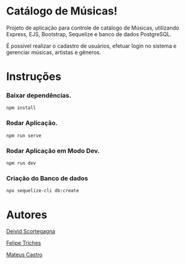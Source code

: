 # Catálogo de Músicas!

Projeto de aplicação para controle de catálogo de Músicas, utilizando Express, EJS, Bootstrap, Sequelize e banco de dados PostgreSQL.

É possível realizar o cadastro de usuários, efetuar login no sistema e gerenciar músicas, artistas e gêneros.

# Instruções
### Baixar dependências.
```
npm install
```

### Rodar Aplicação.
```
npm run serve
```

### Rodar Aplicação em Modo Dev.
```
npm run dev
```

### Criação do Banco de dados
```
npx sequelize-cli db:create
```

# Autores
[Deivid Scortegagna](https://github.com/evilpsy)

[Felipe Triches](https://github.com/felipetriches20)

[Mateus Castro](https://github.com/omateuscastro)
